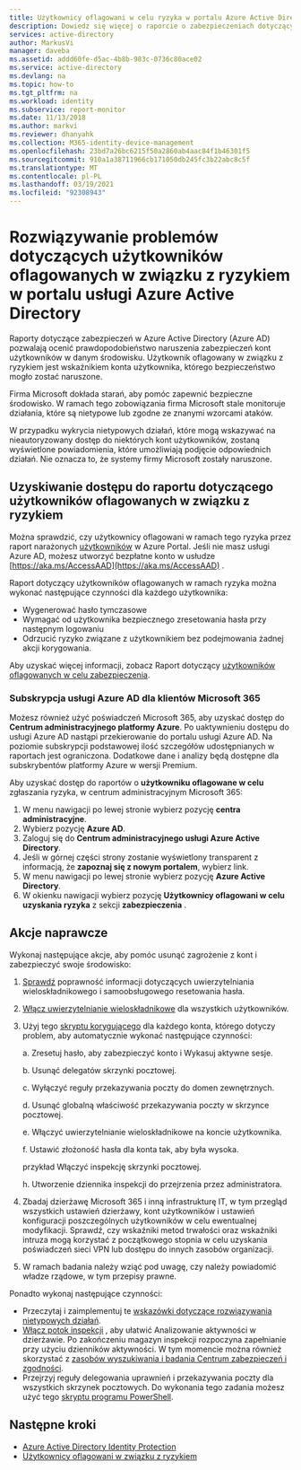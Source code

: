 ```yaml
---
title: Użytkownicy oflagowani w celu ryzyka w portalu Azure Active Directory | Microsoft Docs
description: Dowiedz się więcej o raporcie o zabezpieczeniach dotyczącym użytkowników oflagowanych w związku z ryzykiem w portalu usługi Azure Active Directory
services: active-directory
author: MarkusVi
manager: daveba
ms.assetid: addd60fe-d5ac-4b8b-983c-0736c80ace02
ms.service: active-directory
ms.devlang: na
ms.topic: how-to
ms.tgt_pltfrm: na
ms.workload: identity
ms.subservice: report-monitor
ms.date: 11/13/2018
ms.author: markvi
ms.reviewer: dhanyahk
ms.collection: M365-identity-device-management
ms.openlocfilehash: 23bd7a26bc6215f50a2860ab4aac84f1b46301f5
ms.sourcegitcommit: 910a1a38711966cb171050db245fc3b22abc8c5f
ms.translationtype: MT
ms.contentlocale: pl-PL
ms.lasthandoff: 03/19/2021
ms.locfileid: "92308943"
---
```

# <a name="remediate-users-flagged-for-risk-in-the-azure-active-directory-portal"></a>Rozwiązywanie problemów dotyczących użytkowników oflagowanych w związku z ryzykiem w portalu usługi Azure Active Directory

Raporty dotyczące zabezpieczeń w Azure Active Directory (Azure AD) pozwalają ocenić prawdopodobieństwo naruszenia zabezpieczeń kont użytkowników w danym środowisku. Użytkownik oflagowany w związku z ryzykiem jest wskaźnikiem konta użytkownika, którego bezpieczeństwo mogło zostać naruszone.

Firma Microsoft dokłada starań, aby pomóc zapewnić bezpieczne środowisko. W ramach tego zobowiązania firma Microsoft stale monitoruje działania, które są nietypowe lub zgodne ze znanymi wzorcami ataków. 

W przypadku wykrycia nietypowych działań, które mogą wskazywać na nieautoryzowany dostęp do niektórych kont użytkowników, zostaną wyświetlone powiadomienia, które umożliwiają podjęcie odpowiednich działań. Nie oznacza to, że systemy firmy Microsoft zostały naruszone.

## <a name="access-the-users-flagged-for-risk-report"></a>Uzyskiwanie dostępu do raportu dotyczącego użytkowników oflagowanych w związku z ryzykiem

Można sprawdzić, czy użytkownicy oflagowani w ramach tego ryzyka przez raport narażonych [użytkowników](https://portal.azure.com/#blade/Microsoft_AAD_IAM/ActiveDirectoryMenuBlade/RiskyUsers) w Azure Portal. Jeśli nie masz usługi Azure AD, możesz utworzyć bezpłatne konto w usłudze [https://aka.ms/AccessAAD](https://aka.ms/AccessAAD) . 

Raport dotyczący użytkowników oflagowanych w ramach ryzyka można wykonać następujące czynności dla każdego użytkownika:

- Wygenerować hasło tymczasowe
- Wymagać od użytkownika bezpiecznego zresetowania hasła przy następnym logowaniu
- Odrzucić ryzyko związane z użytkownikiem bez podejmowania żadnej akcji korygowania.

Aby uzyskać więcej informacji, zobacz Raport dotyczący [użytkowników oflagowanych w celu zabezpieczenia](../identity-protection/overview-identity-protection.md).

### <a name="azure-ad-subscription-for-microsoft-365-customers"></a>Subskrypcja usługi Azure AD dla klientów Microsoft 365

Możesz również użyć poświadczeń Microsoft 365, aby uzyskać dostęp do **Centrum administracyjnego platformy Azure**. Po uaktywnieniu dostępu do usługi Azure AD nastąpi przekierowanie do portalu usługi Azure AD. Na poziomie subskrypcji podstawowej ilość szczegółów udostępnianych w raportach jest ograniczona. Dodatkowe dane i analizy będą dostępne dla subskrybentów platformy Azure w wersji Premium.

Aby uzyskać dostęp do raportów o **użytkowniku oflagowane w celu** zgłaszania ryzyka, w centrum administracyjnym Microsoft 365:

1.  W menu nawigacji po lewej stronie wybierz pozycję **centra administracyjne**. 
2.  Wybierz pozycję **Azure AD**.
3.  Zaloguj się do **Centrum administracyjnego usługi Azure Active Directory**.
4.  Jeśli w górnej części strony zostanie wyświetlony transparent z informacją, że **zapoznaj się z nowym portalem**, wybierz link.
4.  W menu nawigacji po lewej stronie wybierz pozycję **Azure Active Directory**. 
5.  W okienku nawigacji wybierz pozycję **Użytkownicy oflagowani w celu uzyskania ryzyka** z sekcji **zabezpieczenia** .

## <a name="remediation-actions"></a>Akcje naprawcze

Wykonaj następujące akcje, aby pomóc usunąć zagrożenie z kont i zabezpieczyć swoje środowisko:

1.  [Sprawdź](https://aka.ms/MFAValid) poprawność informacji dotyczących uwierzytelniania wieloskładnikowego i samoobsługowego resetowania hasła. 
2.  [Włącz uwierzytelnianie wieloskładnikowe](/microsoft-365/admin/security-and-compliance/set-up-multi-factor-authentication) dla wszystkich użytkowników. 
3.  Użyj tego [skryptu korygującego](https://aka.ms/remediate) dla każdego konta, którego dotyczy problem, aby automatycznie wykonać następujące czynności: 

    a. Zresetuj hasło, aby zabezpieczyć konto i Wykasuj aktywne sesje.

    b. Usunąć delegatów skrzynki pocztowej.

    c. Wyłączyć reguły przekazywania poczty do domen zewnętrznych.

    d. Usunąć globalną właściwość przekazywania poczty w skrzynce pocztowej.

    e. Włączyć uwierzytelnianie wieloskładnikowe na koncie użytkownika.

    f. Ustawić złożoność hasła dla konta tak, aby była wysoka.

    przykład Włączyć inspekcję skrzynki pocztowej.

    h. Utworzenie dziennika inspekcji do przejrzenia przez administratora.

4. Zbadaj dzierżawę Microsoft 365 i inną infrastrukturę IT, w tym przegląd wszystkich ustawień dzierżawy, kont użytkowników i ustawień konfiguracji poszczególnych użytkowników w celu ewentualnej modyfikacji. Sprawdź, czy wskaźniki metod trwałości oraz wskaźniki intruza mogą korzystać z początkowego stopnia w celu uzyskania poświadczeń sieci VPN lub dostępu do innych zasobów organizacji. 

5.  W ramach badania należy wziąć pod uwagę, czy należy powiadomić władze rządowe, w tym przepisy prawne.

Ponadto wykonaj następujące czynności:

- Przeczytaj i zaimplementuj te [wskazówki dotyczące rozwiązywania nietypowych działań](/archive/blogs/office365security/how-to-fix-a-compromised-hacked-microsoft-office-365-account). 
- [Włącz potok inspekcji](/archive/blogs/office365security/using-office-365-activity-data-to-improve-your-cybersecurity-stance-and-capability) , aby ułatwić Analizowanie aktywności w dzierżawie. Po zakończeniu magazyn inspekcji rozpoczyna zapełnianie przy użyciu dzienników aktywności. W tym momencie można również skorzystać z [zasobów wyszukiwania i badania Centrum zabezpieczeń i zgodności](https://aka.ms/sccsearch). 
- Przejrzyj reguły delegowania uprawnień i przekazywania poczty dla wszystkich skrzynek pocztowych. Do wykonania tego zadania możesz użyć tego [skryptu programu PowerShell](https://aka.ms/delegateforwardrules). 

## <a name="next-steps"></a>Następne kroki

* [Azure Active Directory Identity Protection](../identity-protection/overview-identity-protection.md)
* [Użytkownicy oflagowani w związku z ryzykiem](../identity-protection/overview-identity-protection.md)
